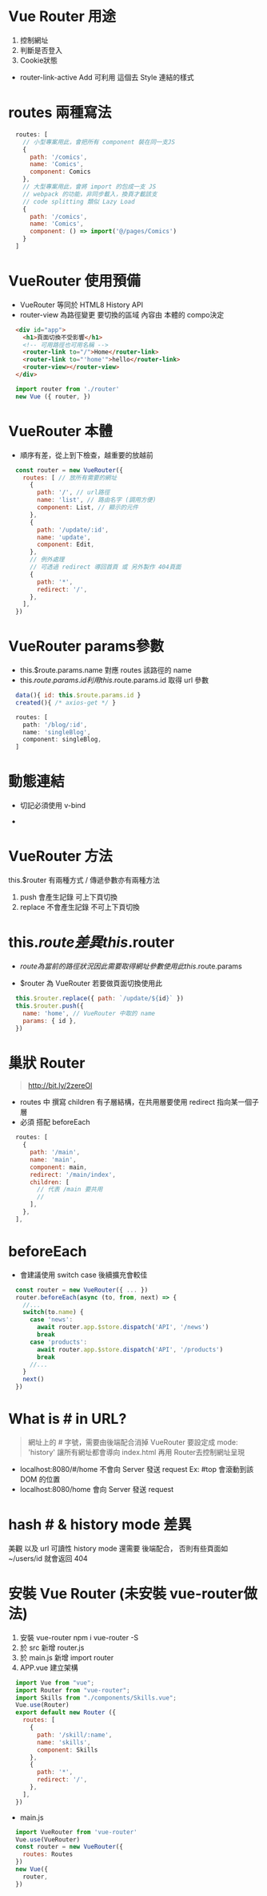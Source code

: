 # Vue Router 用途
1. 控制網址
2. 判斷是否登入
3. Cookie狀態

* router-link-active
<router-link to="/add" exact>Add</router-link>
可利用 這個去 Style 連結的樣式

# routes 兩種寫法
```js
  routes: [
    // 小型專案用此，會把所有 component 裝在同一支JS
    {
      path: '/comics',
      name: 'Comics',
      component: Comics
    },
    // 大型專案用此，會將 import 的包成一支 JS
    // webpack 的功能，非同步載入，換頁才載該支
    // code splitting 類似 Lazy Load
    {
      path: '/comics',
      name: 'Comics',
      component: () => import('@/pages/Comics')
    }
  ]
```

# VueRouter 使用預備
  * VueRouter 等同於 HTML8 History API
  * router-view 為路徑變更 要切換的區域 
  內容由 本體的 compo決定
  ```html
    <div id="app"> 
      <h1>頁面切換不受影響</h1>
      <!-- 可用路徑也可用名稱 -->
      <router-link to="/">Home</router-link>
      <router-link to="'home'">hello</router-link>
      <router-view></router-view>
    </div>
  ```
  ```js
    import router from './router'
    new Vue ({ router, })
  ```
<!-- -------------- -->

# VueRouter 本體
  * 順序有差，從上到下檢查，越重要的放越前
  ```js
    const router = new VueRouter({
      routes: [ // 放所有需要的網址
        {
          path: '/', // url路徑
          name: 'list', // 路由名字 (調用方便)
          component: List, // 顯示的元件
        },
        {
          path: '/update/:id',
          name: 'update',
          component: Edit,
        },
        // 例外處理
        // 可透過 redirect 導回首頁 或 另外製作 404頁面
        {
          path: '*',
          redirect: '/',
        },
      ],
    })
  ```
<!-- -------------- -->

# VueRouter params參數
  * this.$route.params.name 
  對應 routes 該路徑的 name
  * this.$route.params.id
  利用 this.$route.params.id 取得 url 參數
  ```js
    data(){ id: this.$route.params.id }
    created(){ /* axios-get */ }

    routes: [
      path: '/blog/:id',
      name: 'singleBlog',
      component: singleBlog,
    ]
  ```
<!-- -------------- -->

# 動態連結
  * 切記必須使用 v-bind
  <ul v-for="post in posts">
    <li><router-link v-bind:to="'/blog/' + post.id"></li>
  </ul>
<!-- -------------- -->

# VueRouter 方法
  this.$router 有兩種方式 / 傳遞參數亦有兩種方法
  1. push 會產生記錄 可上下頁切換
  2. replace 不會產生記錄 不可上下頁切換

  # this.$route 差異 this.$router
  * $route 為 當前的路徑狀況
  因此需要取得網址參數使用此
  this.$route.params

  * $router 為 VueRouter
  若要做頁面切換使用此
  ```js
    this.$router.replace({ path: `/update/${id}` })
    this.$router.push({ 
      name: 'home', // VueRouter 中取的 name
      params: { id },
    })
  ```
<!-- -------------- -->


# 巢狀 Router
> http://bit.ly/2zereOl 

* routes 中 撰寫 children
有子層結構，在共用層要使用 redirect 指向某一個子層
* 必須 搭配 beforeEach
```js
  routes: [
    {
      path: '/main',
      name: 'main',
      component: main,
      redirect: '/main/index',
      children: [
        // 代表 /main 要共用
        // 
      ],
    },
  ],
```

# beforeEach
* 會建議使用 switch case 後續擴充會較佳
```js
  const router = new VueRouter({ ... })
  router.beforeEach(async (to, from, next) => {
    //...
    switch(to.name) {
      case 'news':
        await router.app.$store.dispatch('API', '/news')
        break
      case 'products':
        await router.app.$store.dispatch('API', '/products')
        break
      //...
    }
    next()
  })
```


# What is # in URL?
  > 網址上的 # 字號，需要由後端配合消掉
  > VueRouter 要設定成 mode: 'history'
  讓所有網址都會導向 index.html 
  再用 Router去控制網址呈現
  * localhost:8080/#/home
  不會向 Server 發送 request
  Ex: #top 會滾動到該 DOM 的位置
  * localhost:8080/home
  會向 Server 發送 request
<!-- -------------- -->

# hash # & history mode 差異
  美觀 以及 url 可讀性
  history mode 還需要 後端配合，
  否則有些頁面如 ~/users/id 就會返回 404
<!-- -------------- -->










# 安裝 Vue Router (未安裝 vue-router做法)
  1. 安裝 vue-router
  npm i vue-router -S
  2. 於 src 新增 router.js
  3. 於 main.js 新增 import router
  4. APP.vue 建立架構
  ```js
    import Vue from "vue";
    import Router from "vue-router";
    import Skills from "./components/Skills.vue";
    Vue.use(Router)
    export default new Router ({
      routes: [
        {
          path: '/skill/:name',
          name: 'skills',
          component: Skills
        },
        {
          path: '*',
          redirect: '/',
        },
      ],
    })
  ```
  * main.js
  ```js
    import VueRouter from 'vue-router'
    Vue.use(VueRouter)
    const router = new VueRouter({
      routes: Routes
    })
    new Vue({
      router,
    })
  ```
<!-- -------------- -->